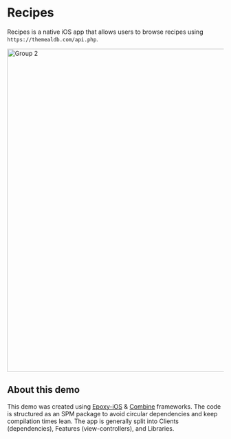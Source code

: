 # Recipes

Recipes is a native iOS app that allows users to browse recipes using `https://themealdb.com/api.php`.  

<img width="750" alt="Group 2" src="https://github.com/user-attachments/assets/be52dda7-e7c2-42e1-8583-6a29fcedf4c2">

## About this demo

This demo was created using [Epoxy-iOS](https://github.com/airbnb/epoxy-ios) & [Combine](https://developer.apple.com/documentation/combine) frameworks. The code is structured as an SPM package to avoid circular dependencies and keep compilation times lean. The app is generally split into Clients (dependencies), Features (view-controllers), and Libraries.

